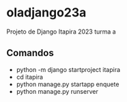 # oladjango23a
Projeto de Django Itapira 2023 turma a

## Comandos
- python -m django startproject itapira
- cd itapira
- python manage.py startapp enquete
- python manage.py runserver